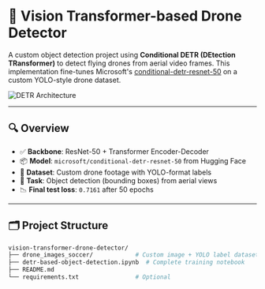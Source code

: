 # 🚁 Vision Transformer-based Drone Detector

A custom object detection project using **Conditional DETR (DEtection TRansformer)** to detect flying drones from aerial video frames. This implementation fine-tunes Microsoft's [conditional-detr-resnet-50](https://huggingface.co/microsoft/conditional-detr-resnet-50) on a custom YOLO-style drone dataset.

![DETR Architecture](https://github.com/facebookresearch/detectron2/blob/main/demo/output/DETR_architecture.png?raw=true)

---

## 🔍 Overview

- ✅ **Backbone**: ResNet-50 + Transformer Encoder-Decoder
- 📦 **Model**: `microsoft/conditional-detr-resnet-50` from Hugging Face
- 📁 **Dataset**: Custom drone footage with YOLO-format labels
- 🎯 **Task**: Object detection (bounding boxes) from aerial views
- 📉 **Final test loss**: `0.7161` after 50 epochs

---

## 🗂️ Project Structure

```bash
vision-transformer-drone-detector/
├── drone_images_soccer/            # Custom image + YOLO label dataset
├── detr-based-object-detection.ipynb  # Complete training notebook
├── README.md
└── requirements.txt                # Optional


